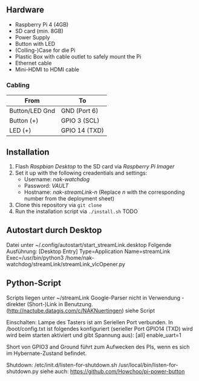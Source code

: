 ## Hardware
 - Raspberry Pi 4 (4GB)
 - SD card (min. 8GB)
 - Power Supply
 - Button with LED
 - (Colling-)Case for die Pi
 - Plastic Box with cable outlet to safely mount the Pi
 - Ethernet cable
 - Mini-HDMI to HDMI cable

### Cabling
From|To
---|---
Button/LED Gnd|GND (Port 6)
Button (+)|GPIO 3 (SCL)
LED (+)|GPIO 14 (TXD)


## Installation
 1. Flash *Raspbian Desktop* to the SD card via *Raspberry Pi Imager*
 2. Set it up with the following creadentials and settings:
	 - Username: *nak-watchdog*
	 - Password: *VAULT*
	 - Hostname: *nak-streamLink-n* (Replace *n* with the corresponding number from the deployment sheet)
3. Clone this repository via
	```git clone ```
4. Run the installation script via
	```./install.sh```
TODO


## Autostart durch Desktop
Datei unter ~/.config/autostart/start_streamLink.desktop
Folgende Ausführung:
	[Desktop Entry]
	Type=Application
	Name=streamLink
	Exec=/usr/bin/python3 /home/nak-watchdog/streamLink/streamLink_vlcOpener.py 

## Python-Script
Scripts liegen unter ~/streamLink
Google-Parser nicht in Verwendung - direkter (Short-)Link in Benutzung. (http://nactube.datagis.com/c/NAKNuertingen)
siehe Script


Einschalten: Lampe des Tasters ist am Seriellen Port verbunden. In /boot/config.txt ist folgendes 
konfiguriert (serieller Port GPIO14 (TXD) wird wird beim starten aktiviert und gibt Spannung aus):
[all]
enable_uart=1

Short von GPIO3 and Ground führt zum Aufwecken des PIs, wenn es sich im Hybernate-Zustand befindet.

Shutdown:
/etc/init.d/listen-for-shutdown.sh
/usr/local/bin/listen-for-shutdown.py
siehe auch: https://github.com/Howchoo/pi-power-button

